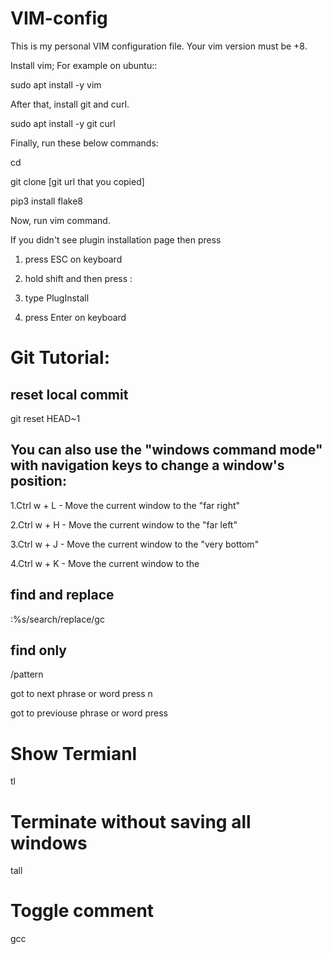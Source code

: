 # VIM-config
This is my personal VIM configuration file.
Your vim version must be +8.

Install vim; For example on ubuntu::

sudo apt install -y vim

After that, install git and curl.

sudo apt install -y git curl

Finally, run these below commands:

cd

git clone [git url that you copied]

pip3 install flake8

Now, run vim command.

If you didn't see plugin installation page then press

1. press ESC on keyboard

2. hold shift and then press :

3. type PlugInstall

4. press Enter on keyboard



# Git Tutorial:
## reset local commit
git reset HEAD~1

## You can also use the "windows command mode" with navigation keys to change a window's position:
1.Ctrl w + L - Move the current window to the "far right"

2.Ctrl w + H - Move the current window to the "far left"

3.Ctrl w + J - Move the current window to the "very bottom"

4.Ctrl w + K - Move the current window to the

## find and replace
:%s/search/replace/gc 

## find only
/pattern

got to next phrase or word press n

got to previouse phrase or word press 

# Show Termianl
tl

# Terminate without saving all windows
tall

# Toggle comment 
gcc
